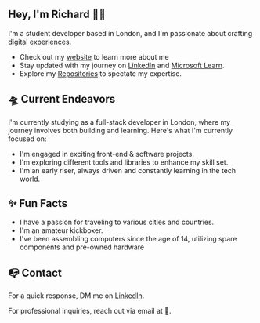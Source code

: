 ## Hey, I'm Richard 👋🏾
I'm a student developer based in London, and I'm passionate about crafting digital experiences.

 - Check out my [website]() to learn more about me
 -  Stay updated with my journey on  [LinkedIn](www.linkedin.com/in/oxheii)  and  [Microsoft Learn](https://learn.microsoft.com/en-us/users/richardokon-2904/).
 -   Explore my  [Repositories](https://github.com/Oxhei?tab=repositories)  to spectate my expertise.
 ## 🛸 Current Endeavors
 I'm currently studying as a full-stack developer in London, where my journey involves both building and learning. Here's what I'm currently focused on:
 -   I'm engaged in exciting front-end & software projects.
 -   I'm exploring different tools and libraries to enhance my skill set.
 -   I'm an early riser, always driven and constantly learning in the tech world.
## ✨ Fun Facts
 -  I have a passion for traveling to various cities and countries.
 -  I'm an amateur kickboxer. 
 - I've been assembling computers since the age of 14, utilizing spare components and pre-owned hardware 
 ## 📭 Contact

For a quick response, DM me on  [LinkedIn]([www.linkedin.com/in/Oxheii/](https://www.linkedin.com/in/oxheii/)).

For professional inquiries, reach out via email at  [📧](mailto:richardochei@outlook.com).
